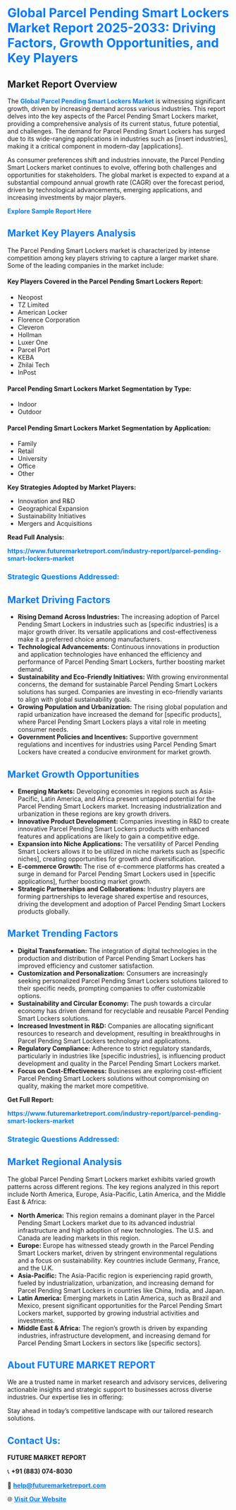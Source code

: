 <h1 style="color: #007BFF;">Global Parcel Pending Smart Lockers Market Report 2025-2033: Driving Factors, Growth Opportunities, and Key Players</h1>

<section id="overview">
<h2>Market Report Overview</h2>
<p>The <a href="https://www.futuremarketreport.com/industry-report/parcel-pending-smart-lockers-market" style="color: #007BFF; text-decoration: none;"><strong>Global Parcel Pending Smart Lockers Market</strong></a> is witnessing significant growth, driven by increasing demand across various industries. This report delves into the key aspects of the Parcel Pending Smart Lockers market, providing a comprehensive analysis of its current status, future potential, and challenges. The demand for Parcel Pending Smart Lockers has surged due to its wide-ranging applications in industries such as [insert industries], making it a critical component in modern-day [applications].</p>
<p>As consumer preferences shift and industries innovate, the Parcel Pending Smart Lockers market continues to evolve, offering both challenges and opportunities for stakeholders. The global market is expected to expand at a substantial compound annual growth rate (CAGR) over the forecast period, driven by technological advancements, emerging applications, and increasing investments by major players.</p>
</section>

<section id="overview">
<p><a href="https://www.futuremarketreport.com/request-sample/reportId=60977" style="color: #007BFF; text-decoration: none;"><strong>Explore Sample Report Here</strong></a></p>
</section>

<section id="key-players">
<h2 style="color: #007BFF;">Market Key Players Analysis</h2>
<p>The Parcel Pending Smart Lockers market is characterized by intense competition among key players striving to capture a larger market share. Some of the leading companies in the market include:</p>
<h4>Key Players Covered in the Parcel Pending Smart Lockers Report:</h4>
<ul><li>Neopost</li><li>TZ Limited</li><li>American Locker</li><li>Florence Corporation</li><li>Cleveron</li><li>Hollman</li><li>Luxer One</li><li>Parcel Port</li><li>KEBA</li><li>Zhilai Tech</li><li>InPost</li></ul>
<h4>Parcel Pending Smart Lockers Market Segmentation by Type:</h4>
<ul><li>Indoor</li><li>Outdoor</li></ul>

<h4>Parcel Pending Smart Lockers Market Segmentation by Application:</h4>
<ul><li>Family</li><li>Retail</li><li>University</li><li>Office</li><li>Other</li></ul>
<p><strong>Key Strategies Adopted by Market Players:</strong></p>
<ul>
<li>Innovation and R&D</li>
<li>Geographical Expansion</li>
<li>Sustainability Initiatives</li>
<li>Mergers and Acquisitions</li>
</ul>
</section>

<section>
<p><strong>Read Full Analysis: </strong></p><a href="https://www.futuremarketreport.com/industry-report/parcel-pending-smart-lockers-market" style="color: #007BFF; text-decoration: none;"><strong>https://www.futuremarketreport.com/industry-report/parcel-pending-smart-lockers-market</strong></a>
<h3 style="color: #007BFF;">Strategic Questions Addressed:</h3>
</section>

<section id="driving-factors">
<h2 style="color: #007BFF;">Market Driving Factors</h2>
<ul>
<li><strong>Rising Demand Across Industries:</strong> The increasing adoption of Parcel Pending Smart Lockers in industries such as [specific industries] is a major growth driver. Its versatile applications and cost-effectiveness make it a preferred choice among manufacturers.</li>
<li><strong>Technological Advancements:</strong> Continuous innovations in production and application technologies have enhanced the efficiency and performance of Parcel Pending Smart Lockers, further boosting market demand.</li>
<li><strong>Sustainability and Eco-Friendly Initiatives:</strong> With growing environmental concerns, the demand for sustainable Parcel Pending Smart Lockers solutions has surged. Companies are investing in eco-friendly variants to align with global sustainability goals.</li>
<li><strong>Growing Population and Urbanization:</strong> The rising global population and rapid urbanization have increased the demand for [specific products], where Parcel Pending Smart Lockers plays a vital role in meeting consumer needs.</li>
<li><strong>Government Policies and Incentives:</strong> Supportive government regulations and incentives for industries using Parcel Pending Smart Lockers have created a conducive environment for market growth.</li>
</ul>
</section>

<section id="growth-opportunities">
<h2 style="color: #007BFF;">Market Growth Opportunities</h2>
<ul>
<li><strong>Emerging Markets:</strong> Developing economies in regions such as Asia-Pacific, Latin America, and Africa present untapped potential for the Parcel Pending Smart Lockers market. Increasing industrialization and urbanization in these regions are key growth drivers.</li>
<li><strong>Innovative Product Development:</strong> Companies investing in R&D to create innovative Parcel Pending Smart Lockers products with enhanced features and applications are likely to gain a competitive edge.</li>
<li><strong>Expansion into Niche Applications:</strong> The versatility of Parcel Pending Smart Lockers allows it to be utilized in niche markets such as [specific niches], creating opportunities for growth and diversification.</li>
<li><strong>E-commerce Growth:</strong> The rise of e-commerce platforms has created a surge in demand for Parcel Pending Smart Lockers used in [specific applications], further boosting market growth.</li>
<li><strong>Strategic Partnerships and Collaborations:</strong> Industry players are forming partnerships to leverage shared expertise and resources, driving the development and adoption of Parcel Pending Smart Lockers products globally.</li>
</ul>
</section>

<section id="trending-factors">
<h2 style="color: #007BFF;">Market Trending Factors</h2>
<ul>
<li><strong>Digital Transformation:</strong> The integration of digital technologies in the production and distribution of Parcel Pending Smart Lockers has improved efficiency and customer satisfaction.</li>
<li><strong>Customization and Personalization:</strong> Consumers are increasingly seeking personalized Parcel Pending Smart Lockers solutions tailored to their specific needs, prompting companies to offer customizable options.</li>
<li><strong>Sustainability and Circular Economy:</strong> The push towards a circular economy has driven demand for recyclable and reusable Parcel Pending Smart Lockers solutions.</li>
<li><strong>Increased Investment in R&D:</strong> Companies are allocating significant resources to research and development, resulting in breakthroughs in Parcel Pending Smart Lockers technology and applications.</li>
<li><strong>Regulatory Compliance:</strong> Adherence to strict regulatory standards, particularly in industries like [specific industries], is influencing product development and quality in the Parcel Pending Smart Lockers market.</li>
<li><strong>Focus on Cost-Effectiveness:</strong> Businesses are exploring cost-efficient Parcel Pending Smart Lockers solutions without compromising on quality, making the market more competitive.</li>
</ul>
</section>

<section>
<p><strong>Get Full Report: </strong></p><a href="https://www.futuremarketreport.com/industry-report/parcel-pending-smart-lockers-market" style="color: #007BFF; text-decoration: none;"><strong>https://www.futuremarketreport.com/industry-report/parcel-pending-smart-lockers-market</strong></a>
<h3 style="color: #007BFF;">Strategic Questions Addressed:</h3>
</section>


<section id="regional-analysis">
<h2 style="color: #007BFF;">Market Regional Analysis</h2>
<p>The global Parcel Pending Smart Lockers market exhibits varied growth patterns across different regions. The key regions analyzed in this report include North America, Europe, Asia-Pacific, Latin America, and the Middle East & Africa:</p>
<ul>
<li><strong>North America:</strong> This region remains a dominant player in the Parcel Pending Smart Lockers market due to its advanced industrial infrastructure and high adoption of new technologies. The U.S. and Canada are leading markets in this region.</li>
<li><strong>Europe:</strong> Europe has witnessed steady growth in the Parcel Pending Smart Lockers market, driven by stringent environmental regulations and a focus on sustainability. Key countries include Germany, France, and the U.K.</li>
<li><strong>Asia-Pacific:</strong> The Asia-Pacific region is experiencing rapid growth, fueled by industrialization, urbanization, and increasing demand for Parcel Pending Smart Lockers in countries like China, India, and Japan.</li>
<li><strong>Latin America:</strong> Emerging markets in Latin America, such as Brazil and Mexico, present significant opportunities for the Parcel Pending Smart Lockers market, supported by growing industrial activities and investments.</li>
<li><strong>Middle East & Africa:</strong> The region’s growth is driven by expanding industries, infrastructure development, and increasing demand for Parcel Pending Smart Lockers in sectors like [specific sectors].</li>
</ul>
</section>

<footer>
<h2 style="color: #007BFF;">About FUTURE MARKET REPORT</h2>
<p>We are a trusted name in market research and advisory services, delivering actionable insights and strategic support to businesses across diverse industries. Our expertise lies in offering:</p>

<p>Stay ahead in today’s competitive landscape with our tailored research solutions.</p>

<h2 style="color: #007BFF;">Contact Us:</h2>
<p><strong>FUTURE MARKET REPORT</strong></p>
<p>📞 <strong>+91 (883) 074-8030</strong></p>
<p>📧 <strong><a href="mailto:help@futuremarketreport.com" style="color: #007BFF;">help@futuremarketreport.com</a></strong></p>
<p>🌐 <strong><a href="https://www.futuremarketreport.com/" style="color: #007BFF;">Visit Our Website</a></strong></p>
</footer>